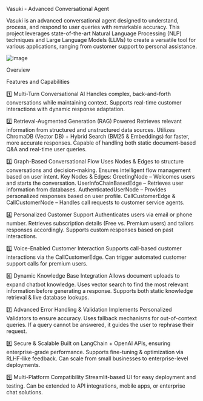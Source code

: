 Vasuki - Advanced Conversational Agent

Vasuki is an advanced conversational agent designed to understand, process, and respond to user queries with remarkable accuracy. This project leverages state-of-the-art Natural Language Processing (NLP) techniques and Large Language Models (LLMs) to create a versatile tool for various applications, ranging from customer support to personal assistance.

![image](https://github.com/user-attachments/assets/d3d420bb-1193-4ace-9ed1-0994e6c767ab)

Overview

Features and Capabilities
	
1️⃣ Multi-Turn Conversational AI
Handles complex, back-and-forth conversations while maintaining context.
Supports real-time customer interactions with dynamic response adaptation.

2️⃣ Retrieval-Augmented Generation (RAG) Powered
Retrieves relevant information from structured and unstructured data sources.
Utilizes ChromaDB (Vector DB) + Hybrid Search (BM25 & Embeddings) for faster, more accurate responses.
Capable of handling both static document-based Q&A and real-time user queries.

3️⃣ Graph-Based Conversational Flow
Uses Nodes & Edges to structure conversations and decision-making.
Ensures intelligent flow management based on user intent.
Key Nodes & Edges:
GreetingNode – Welcomes users and starts the conversation.
UserInfoChainBasedEdge – Retrieves user information from databases.
AuthenticatedUserNode – Provides personalized responses based on user profile.
CallCustomerEdge & CallCustomerNode – Handles call requests to customer service agents.

4️⃣ Personalized Customer Support
Authenticates users via email or phone number.
Retrieves subscription details (Free vs. Premium users) and tailors responses accordingly.
Supports custom responses based on past interactions.

5️⃣ Voice-Enabled Customer Interaction
Supports call-based customer interactions via the CallCustomerEdge.
Can trigger automated customer support calls for premium users.

6️⃣ Dynamic Knowledge Base Integration
Allows document uploads to expand chatbot knowledge.
Uses vector search to find the most relevant information before generating a response.
Supports both static knowledge retrieval & live database lookups.

7️⃣ Advanced Error Handling & Validation
Implements Personalized Validators to ensure accuracy.
Uses fallback mechanisms for out-of-context queries.
If a query cannot be answered, it guides the user to rephrase their request.

8️⃣ Secure & Scalable
Built on LangChain + OpenAI APIs, ensuring enterprise-grade performance.
Supports fine-tuning & optimization via RLHF-like feedback.
Can scale from small businesses to enterprise-level deployments.

9️⃣ Multi-Platform Compatibility
Streamlit-based UI for easy deployment and testing.
Can be extended to API integrations, mobile apps, or enterprise chat solutions.
